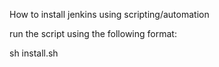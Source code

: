How to install jenkins using scripting/automation

run the script using the following format: 

sh install.sh 
